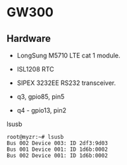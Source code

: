 # GW300

## Hardware

- LongSung M5710 LTE cat 1 module.
- ISL1208 RTC
- SIPEX 3232EE RS232 transceiver.

- q3, gpio85, pin5
- q4 - gpio13, pin2

lsusb

```
root@myzr:~# lsusb 
Bus 002 Device 003: ID 2df3:9d03
Bus 001 Device 001: ID 1d6b:0002
Bus 002 Device 001: ID 1d6b:0002
```
